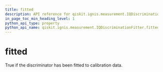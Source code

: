 ```yaml
---
title: fitted
description: API reference for qiskit.ignis.measurement.IQDiscriminationFitter.fitted
in_page_toc_min_heading_level: 1
python_api_type: property
python_api_name: qiskit.ignis.measurement.IQDiscriminationFitter.fitted
---
```


# fitted

True if the discriminator has been fitted to calibration data.

